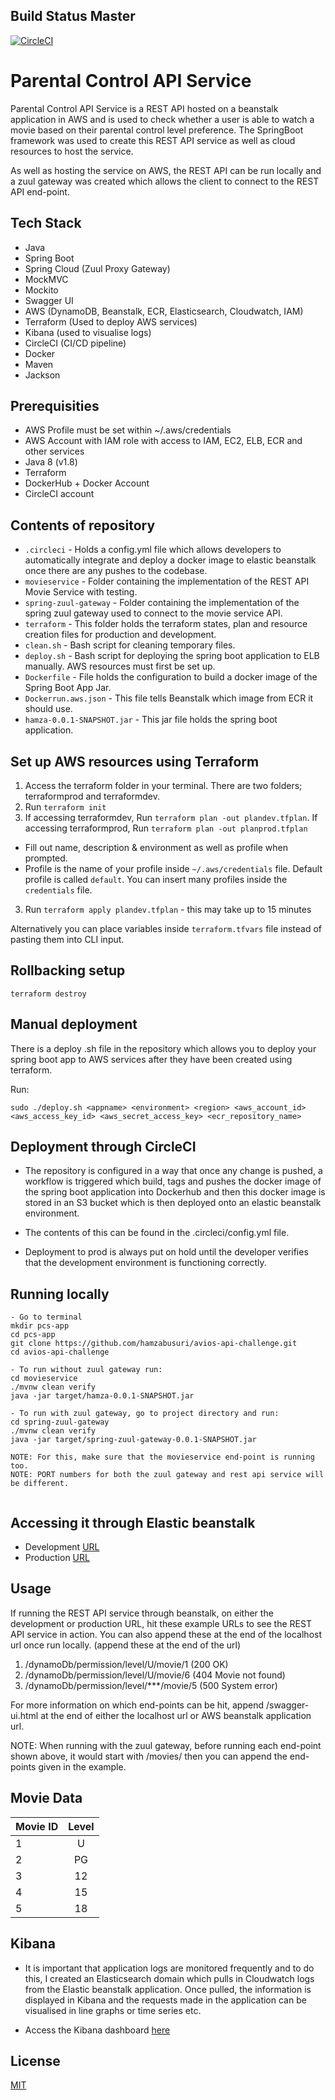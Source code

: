 ## Build Status Master

[![CircleCI](https://circleci.com/gh/hamzabusuri/avios-api-challenge/tree/master.svg?style=svg&circle-token=01a3b9ffa7b03ae35f40424f6b07f54fede58295)](https://circleci.com/gh/hamzabusuri/avios-api-challenge/tree/master)

# Parental Control API Service

Parental Control API Service is a REST API hosted on a beanstalk application in AWS and is used to check whether a user is able to watch a movie based on their parental control level preference. The SpringBoot framework was used to create this REST API service as well as cloud resources to host the service.


As well as hosting the service on AWS, the REST API can be run locally and a zuul gateway was created which allows the client to connect to the REST API end-point.

## Tech Stack

- Java
- Spring Boot
- Spring Cloud (Zuul Proxy Gateway)
- MockMVC
- Mockito
- Swagger UI
- AWS (DynamoDB, Beanstalk, ECR, Elasticsearch, Cloudwatch, IAM)
- Terraform (Used to deploy AWS services)
- Kibana (used to visualise logs)
- CircleCI (CI/CD pipeline)
- Docker
- Maven
- Jackson

## Prerequisities
- AWS Profile must be set within ~/.aws/credentials
- AWS Account with IAM role with access to IAM, EC2, ELB, ECR and other services
- Java 8 (v1.8)
- Terraform
- DockerHub + Docker Account
- CircleCI account

## Contents of repository
- ```.circleci``` - Holds a config.yml file which allows developers to automatically integrate and deploy a docker image to elastic beanstalk once there are any pushes to the codebase.
- ```movieservice``` - Folder containing the implementation of the REST API Movie Service with testing.
- ```spring-zuul-gateway``` - Folder containing the implementation of the spring zuul gateway used to connect to the movie service API.
- ```terraform``` - This folder holds the terraform states, plan and resource creation files for production and development.
- ```clean.sh``` - Bash script for cleaning temporary files.
- ```deploy.sh``` - Bash script for deploying the spring boot application to ELB manually. AWS resources must first be set up.
- ```Dockerfile``` - File holds the configuration to build a docker image of the Spring Boot App Jar.
- ```Dockerrun.aws.json``` - This file tells Beanstalk which image from ECR it should use.
- ```hamza-0.0.1-SNAPSHOT.jar``` - This jar file holds the spring boot application.

## Set up AWS resources using Terraform

1. Access the terraform folder in your terminal. There are two folders; terraformprod and terraformdev.
2. Run ```terraform init```
2. If accessing terraformdev, Run ```terraform plan -out plandev.tfplan```. If accessing terraformprod, Run ```terraform plan -out planprod.tfplan```
  - Fill out name, description & environment as well as profile when prompted.
  - Profile is the name of your profile inside `~/.aws/credentials` file. Default profile is called `default`. You can insert many profiles inside the `credentials` file.
3. Run ```terraform apply plandev.tfplan``` - this may take up to 15 minutes

Alternatively you can place variables inside `terraform.tfvars` file instead of pasting them into CLI input.

## Rollbacking setup
```
terraform destroy
```

## Manual deployment

There is a deploy .sh file in the repository which allows you to deploy your spring boot app to AWS services after they have been created using terraform.

Run:
```
sudo ./deploy.sh <appname> <environment> <region> <aws_account_id> <aws_access_key_id> <aws_secret_access_key> <ecr_repository_name> 
```

## Deployment through CircleCI

- The repository is configured in a way that once any change is pushed, a workflow is triggered which build, tags and pushes the docker image of the spring boot application into Dockerhub and then this docker image is stored in an S3 bucket which is then deployed onto an elastic beanstalk environment.

- The contents of this can be found in the .circleci/config.yml file.

- Deployment to prod is always put on hold until the developer verifies that the development environment is functioning correctly.

## Running locally

```
- Go to terminal
mkdir pcs-app
cd pcs-app
git clone https://github.com/hamzabusuri/avios-api-challenge.git
cd avios-api-challenge

- To run without zuul gateway run:
cd movieservice
./mvnw clean verify
java -jar target/hamza-0.0.1-SNAPSHOT.jar

- To run with zuul gateway, go to project directory and run:
cd spring-zuul-gateway
./mvnw clean verify
java -jar target/spring-zuul-gateway-0.0.1-SNAPSHOT.jar

NOTE: For this, make sure that the movieservice end-point is running too.
NOTE: PORT numbers for both the zuul gateway and rest api service will be different.


```

## Accessing it through Elastic beanstalk

- Development [URL](http://pcs-app-dev.yfwwjakn29.us-east-1.elasticbeanstalk.com)
- Production [URL](http://pcs-app-prod.7sc6pmxnec.us-east-1.elasticbeanstalk.com)


## Usage

If running the REST API service through beanstalk, on either the development or production URL, hit these example URLs to see the REST API service in action. You can also append these at the end of the localhost url once run locally. (append these at the end of the url)

1) /dynamoDb/permission/level/U/movie/1 (200 OK)
2) /dynamoDb/permission/level/U/movie/6 (404 Movie not found)
3) /dynamoDb/permission/level/***/movie/5 (500 System error)

For more information on which end-points can be hit, append /swagger-ui.html at the end of either the localhost url or AWS beanstalk application url.

NOTE: When running with the zuul gateway, before running each end-point shown above, it would start with /movies/ then you can append the end-points given in the example.

## Movie Data

| Movie ID       | Level          | 
| ------------- |:-------------:| 
| 1      | U | 
| 2     | PG      |
| 3 | 12     |
| 4    | 15      | 
| 5 | 18      |

## Kibana
- It is important that application logs are monitored frequently and to do this, I created an Elasticsearch domain which pulls in Cloudwatch logs from the Elastic beanstalk application. Once pulled, the information is displayed in Kibana and the requests made in the application can be visualised in line graphs or time series etc.

- Access the Kibana dashboard [here](https://search-pcs-domain-wab3hwjugsxd2vokrtmgmoxufm.us-east-1.es.amazonaws.com/_plugin/kibana/app/kibana#/home?_g=())
## License
[MIT](https://choosealicense.com/licenses/mit/)
